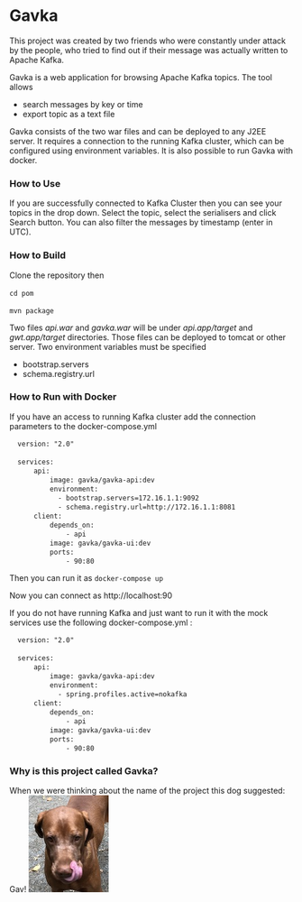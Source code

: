 # Gavka #

This project was created by two friends who were constantly under attack by the people, who tried to find out if their message was actually written to Apache Kafka.

Gavka is a web application for browsing Apache Kafka topics. The tool allows

* search messages by key or time
* export topic as a text file
  
Gavka consists of the two war files and can be deployed to any J2EE server. It requires a connection to the running Kafka cluster, which can be configured using environment variables. It is also possible to run Gavka with docker.

### How to Use ###

If you are successfully connected to Kafka Cluster then you can see your topics in the drop down.  Select the topic, select the serialisers and click Search button. You can also filter the messages by timestamp (enter in UTC).

### How to Build ###

Clone the repository then

`cd pom`

`mvn package`

Two files *api.war* and *gavka.war* will be under _api.app/target_ and _gwt.app/target_ directories. Those files can be deployed to tomcat or other server. Two environment variables must be specified

* bootstrap.servers
* schema.registry.url

### How to Run with Docker ###

If you have an access to running Kafka cluster add the connection parameters to the docker-compose.yml

```
  version: "2.0"

  services:
      api: 
          image: gavka/gavka-api:dev
          environment:  
            - bootstrap.servers=172.16.1.1:9092
            - schema.registry.url=http://172.16.1.1:8081
      client:
          depends_on: 
              - api
          image: gavka/gavka-ui:dev
          ports:
              - 90:80
```   
Then you can run it as 
`docker-compose up`

Now you can connect as http://localhost:90

If you do not have running Kafka and just want to run it with the mock services use the following docker-compose.yml :

```
  version: "2.0"

  services:
      api: 
          image: gavka/gavka-api:dev
          environment:  
            - spring.profiles.active=nokafka
      client:
          depends_on: 
              - api
          image: gavka/gavka-ui:dev
          ports:
              - 90:80
```   


### Why is this project called Gavka? ###

When we were thinking about the name of the project this dog suggested: Gav! ![artie](images/artie.JPG)


